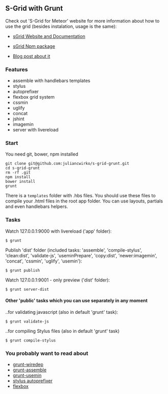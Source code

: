 ## S-Grid with Grunt

Check out 'S-Grid for Meteor' website for more information about how to use the grid (besides instalation, usage is the same):

- [sGrid Website and Documentation](http://stylusgrid.com)
- [sGrid Npm package](https://www.npmjs.com/package/s-grid)

- [Blog post about it](http://julian.io/s-grid-working-with-flexible-box-layouts/)

### Features

- assemble with handlebars templates
- stylus
- autoprefixer
- flexbox grid system
- cssmin
- uglify
- concat
- jshint
- imagemin
- server with livereload

### Start

You need git, bower, npm installed

````
git clone git@github.com:juliancwirko/s-grid-grunt.git
cd s-grid-grunt
rm -rf .git
npm install
bower install
grunt
````

There is a `templates` folder with .hbs files. You should use these files to compile your .html files in the root app folder. You can use layouts, partials and even handlebars helpers.

### Tasks

Watch 127.0.0.1:9000 with livereload ('app' folder):
````
$ grunt
````

Publish 'dist' folder (included tasks: 'assemble', 'compile-stylus', 'clean:dist', 'validate-js', 'useminPrepare', 'copy:dist', 'newer:imagemin', 'concat', 'cssmin', 'uglify', 'usemin'):
````
$ grunt publish
````

Watch 127.0.0.1:9001 - only preview ('dist' folder):
````
$ grunt server-dist
````

#### Other 'public' tasks which you can use separately in any moment

..for validating javascript (also in default 'grunt' task):

```
$ grunt validate-js
```

..for compiling Stylus files (also in default 'grunt' task)

```
$ grunt compile-stylus
```

### You probably want to read about

- [grunt-wiredep](https://github.com/stephenplusplus/grunt-wiredep)
- [grunt-assemble](https://www.npmjs.com/package/grunt-assemble)
- [grunt-usemin](https://github.com/yeoman/grunt-usemin)
- [stylus autoprefixer](https://github.com/jenius/autoprefixer-stylus)
- [flexbox](https://css-tricks.com/snippets/css/a-guide-to-flexbox/)
